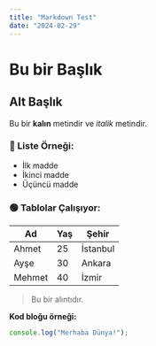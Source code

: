 ```yaml
---
title: "Markdown Test"
date: "2024-02-29"
---
```


# Bu bir Başlık

## Alt Başlık

Bu bir **kalın** metindir ve *italik* metindir.

### 🔹 Liste Örneği:
- İlk madde
- İkinci madde
- Üçüncü madde

### 🟢 Tablolar Çalışıyor:
| Ad | Yaş | Şehir |
|----|----|------|
| Ahmet | 25 | İstanbul |
| Ayşe | 30 | Ankara |
| Mehmet | 40 | İzmir |

> Bu bir alıntıdır.

**Kod bloğu örneği:**
```js
console.log("Merhaba Dünya!");
